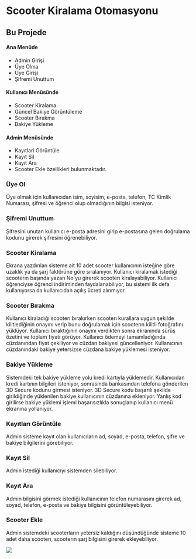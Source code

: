 # Scooter Kiralama Otomasyonu
  ## Bu Projede 
#### Ana Menüde
- Admin Girişi
- Üye Olma
- Üye Girişi
- Şifremi Unuttum

 #### Kullanıcı Menüsünde
- Scooter Kiralama
- Güncel Bakiye Görüntüleme
- Scooter Bırakma
- Bakiye Yükleme

 #### Admin Menüsünde
- Kayıtlari Görüntüle
- Kayıt Sil
- Kayıt Ara
- Scooter Ekle özellikleri bulunmaktadır.

### Üye Ol
Üye olmak için kullanıcıdan isim, soyisim, e-posta, telefon, TC Kimlik Numarası, şifresi ve öğrenci olup olmadığının bilgisi isteniyor.
### Şifremi Unuttum
Şifresini unutan kullanıcı e-posta adresini girip e-postasına gelen doğrulama kodunu girerek şifresini öğrenebiliyor.
### Scooter Kiralama
Ekrana yazdırılan  sisteme ait 10 adet scooter kullanıcının isteğine göre uzaklık ya da şarj faktörüne göre sıralanıyor. Kullanıcı kiralamak istediği scooterın başında yazan No'yu girerek scooterı kiralayabiliyor. Kullanıcı öğrenciyse öğrenci indiriminden faydalanabiliyor, bu sistemi ilk defa kullanıyorsa da kullanıcıdan açılış ücreti alınmıyor.
### Scooter Bırakma
Kullanıcı kiraladığı scooterı bırakırken scooterı kurallara uygun şekilde kilitlediğinin onayını verip bunu doğrulamak için scooterın kilitli fotoğrafını yüklüyor. Kullanıcı bıraktığının onayını verdikten sonra ekranında sürüş özetini ve toplam fiyatı görüyor. Kullanıcı ödemeyi tamamladığında cüzdanından fiyat çekiliyor ve cüzdan bakiyesi güncelleniyor. Kullanıcının cüzdanındaki bakiye yetersizse cüzdana bakiye yüklemesi isteniyor. 
### Bakiye Yükleme
Sistemdeki tek bakiye yükleme yolu kredi kartıyla yüklemedir. Kullanıcıdan kredi kartının bilgileri isteniyor, sonrasında bankasından telefona gönderilen 3D Secure kodunu girmesi isteniyor. 3D Secure kodu başarılı şekilde girildiğinde yüklenilen bakiye kullanıcının cüzdanına ekleniyor. Yanlış kod girilirse bakiye yüklemi işlemi başarısızlıkla sonuçlanıp kullanıcı menü ekranına yollanıyor.
### Kayıtları Görüntüle
Admin sisteme kayıt olan kullanıcıların ad, soyad, e-posta, telefon, şifre ve bakiye bilgilerini görebiliyor.
### Kayıt Sil
Admin istediği kullanıcıyı sistemden silebiliyor.
### Kayıt Ara
Admin bilgisini görmek istediği kullanıcının telefon numarasını girerek ad, soyad, telefon, e-posta ve bakiye bilgisini görüntüleyebiliyor.
### Scooter Ekle
Admin sistemdeki scooterların yetersiz kaldığını düşündüğünde sisteme 10 adet daha scooterı, scooterın şarj bilgisini girerek ekleyebiliyor.


![](https://github.com/emirkeles/Scooter-Kiralama2/blob/main/Proje%20%C3%96%C4%9Frencileri.png)
